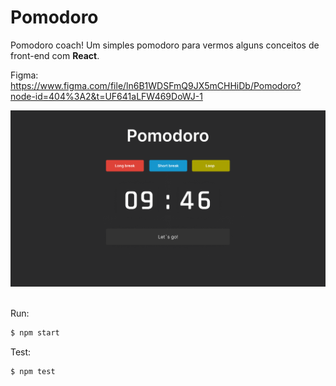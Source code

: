 # Pomodoro

Pomodoro coach! 
Um simples pomodoro para vermos alguns conceitos de front-end com <b>React</b>.

Figma: https://www.figma.com/file/ln6B1WDSFmQ9JX5mCHHiDb/Pomodoro?node-id=404%3A2&t=UF641aLFW469DoWJ-1

<img src="./public/assets/pomodoro.png"/>
<br>
<br>

Run:
```bash
$ npm start
```

Test:
```bash
$ npm test
```
